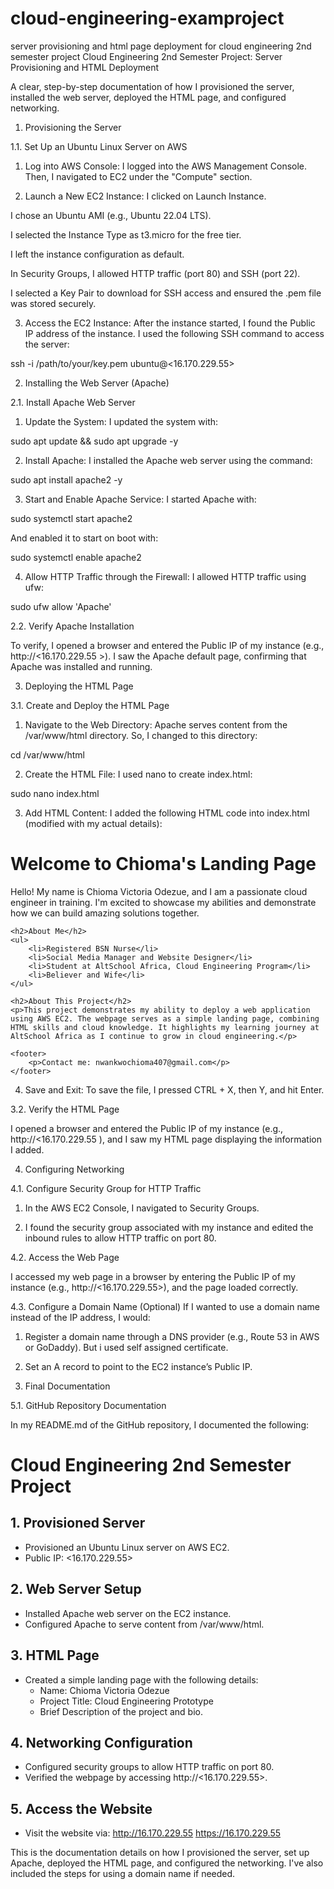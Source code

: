 # cloud-engineering-examproject
server provisioning and html page deployment for cloud engineering 2nd semester project 
Cloud Engineering 2nd Semester Project: Server Provisioning and HTML Deployment

A clear, step-by-step documentation of how I provisioned the server, installed the web server, deployed the HTML page, and configured networking.

1. Provisioning the Server

1.1. Set Up an Ubuntu Linux Server on AWS

1. Log into AWS Console: I logged into the AWS Management Console. Then, I navigated to EC2 under the "Compute" section.


2. Launch a New EC2 Instance: I clicked on Launch Instance.

I chose an Ubuntu AMI (e.g., Ubuntu 22.04 LTS).

I selected the Instance Type as t3.micro for the free tier.

I left the instance configuration as default.

In Security Groups, I allowed HTTP traffic (port 80) and SSH (port 22).

I selected a Key Pair to download for SSH access and ensured the .pem file was stored securely.



3. Access the EC2 Instance: After the instance started, I found the Public IP address of the instance. I used the following SSH command to access the server:

ssh -i /path/to/your/key.pem ubuntu@<16.170.229.55>



2. Installing the Web Server (Apache)

2.1. Install Apache Web Server

1. Update the System: I updated the system with:

sudo apt update && sudo apt upgrade -y


2. Install Apache: I installed the Apache web server using the command:

sudo apt install apache2 -y


3. Start and Enable Apache Service: I started Apache with:

sudo systemctl start apache2

And enabled it to start on boot with:

sudo systemctl enable apache2


4. Allow HTTP Traffic through the Firewall: I allowed HTTP traffic using ufw:

sudo ufw allow 'Apache'



2.2. Verify Apache Installation

To verify, I opened a browser and entered the Public IP of my instance (e.g., http://<16.170.229.55 >). I saw the Apache default page, confirming that Apache was installed and running.

3. Deploying the HTML Page

3.1. Create and Deploy the HTML Page

1. Navigate to the Web Directory: Apache serves content from the /var/www/html directory. So, I changed to this directory:

cd /var/www/html


2. Create the HTML File: I used nano to create index.html:

sudo nano index.html


3. Add HTML Content: I added the following HTML code into index.html (modified with my actual details):

<!DOCTYPE html>
<html lang="en">
<head>
    <meta charset="UTF-8">
    <meta name="viewport" content="width=device-width, initial-scale=1.0">
    <title>Welcome to Chioma's Landing Page</title>
</head>
<body>
    <h1>Welcome to Chioma's Landing Page</h1>
    <p>Hello! My name is Chioma Victoria Odezue, and I am a passionate cloud engineer in training. I'm excited to showcase my abilities and demonstrate how we can build amazing solutions together.</p>
    
    <h2>About Me</h2>
    <ul>
        <li>Registered BSN Nurse</li>
        <li>Social Media Manager and Website Designer</li>
        <li>Student at AltSchool Africa, Cloud Engineering Program</li>
        <li>Believer and Wife</li>
    </ul>

    <h2>About This Project</h2>
    <p>This project demonstrates my ability to deploy a web application using AWS EC2. The webpage serves as a simple landing page, combining HTML skills and cloud knowledge. It highlights my learning journey at AltSchool Africa as I continue to grow in cloud engineering.</p>

    <footer>
        <p>Contact me: nwankwochioma407@gmail.com</p>
    </footer>
</body>
</html>


4. Save and Exit: To save the file, I pressed CTRL + X, then Y, and hit Enter.



3.2. Verify the HTML Page

I opened a browser and entered the Public IP of my instance (e.g., http://<16.170.229.55 ), and I saw my HTML page displaying the information I added.

4. Configuring Networking

4.1. Configure Security Group for HTTP Traffic

1. In the AWS EC2 Console, I navigated to Security Groups.


2. I found the security group associated with my instance and edited the inbound rules to allow HTTP traffic on port 80.



4.2. Access the Web Page

I accessed my web page in a browser by entering the Public IP of my instance (e.g., http://<16.170.229.55>), and the page loaded correctly.

4.3. Configure a Domain Name (Optional)
If I wanted to use a domain name instead of the IP address, I would:

1. Register a domain name through a DNS provider (e.g., Route 53 in AWS or GoDaddy). But i used self assigned certificate.


2. Set an A record to point to the EC2 instance’s Public IP.



5. Final Documentation

5.1. GitHub Repository Documentation

In my README.md of the GitHub repository, I documented the following:

# Cloud Engineering 2nd Semester Project

## 1. Provisioned Server
- Provisioned an Ubuntu Linux server on AWS EC2.
- Public IP: <16.170.229.55>

## 2. Web Server Setup
- Installed Apache web server on the EC2 instance.
- Configured Apache to serve content from /var/www/html.

## 3. HTML Page
- Created a simple landing page with the following details:
  - Name: Chioma Victoria Odezue
  - Project Title: Cloud Engineering Prototype
  - Brief Description of the project and bio.

## 4. Networking Configuration
- Configured security groups to allow HTTP traffic on port 80.
- Verified the webpage by accessing http://<16.170.229.55>.

## 5. Access the Website
- Visit the website via: http://16.170.229.55          <https://16.170.229.55>

This is the documentation details on how I provisioned the server, set up Apache, deployed the HTML page, and configured the networking. I've also included the steps for using a domain name if needed.
